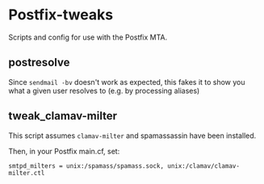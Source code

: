 # Postfix-tweaks
Scripts and config for use with the Postfix MTA.

## postresolve
Since `sendmail -bv` doesn't work as expected, this fakes it to show you what a
given user resolves to (e.g. by processing aliases)

## tweak_clamav-milter
This script assumes `clamav-milter` and spamassassin have been installed.

Then, in your Postfix main.cf, set:

    smtpd_milters = unix:/spamass/spamass.sock, unix:/clamav/clamav-milter.ctl

